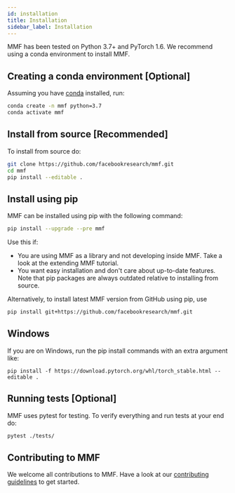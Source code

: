 ```yaml
---
id: installation
title: Installation
sidebar_label: Installation
---
```


MMF has been tested on Python 3.7+ and PyTorch 1.6. We recommend using a conda environment to install MMF.

## Creating a conda environment [Optional]

Assuming you have [conda](https://docs.conda.io/projects/conda/en/latest/user-guide/install/) installed, run:

```bash
conda create -n mmf python=3.7
conda activate mmf
```

## Install from source [Recommended]

To install from source do:

```bash
git clone https://github.com/facebookresearch/mmf.git
cd mmf
pip install --editable .
```

## Install using pip

MMF can be installed using pip with the following command:

```bash
pip install --upgrade --pre mmf
```

Use this if:

- You are using MMF as a library and not developing inside MMF. Take a look at the extending MMF tutorial.
- You want easy installation and don't care about up-to-date features. Note that pip packages are always outdated relative to installing from source.

Alternatively, to install latest MMF version from GitHub using pip, use

```bash
pip install git+https://github.com/facebookresearch/mmf.git
```

## Windows

If you are on Windows, run the pip install commands with an extra argument like:

```
pip install -f https://download.pytorch.org/whl/torch_stable.html --editable .
```

## Running tests [Optional]

MMF uses pytest for testing. To verify everything and run tests at your end do:

```bash
pytest ./tests/
```


## Contributing to MMF

We welcome all contributions to MMF. Have a look at our [contributing guidelines](https://github.com/facebookresearch/mmf/tree/master/.github/CONTRIBUTING.md) to get started.

